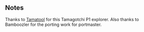 ## Notes

Thanks to [Tamatool](https://github.com/jcrona/tamatool) for this Tamagotchi P1 explorer.  Also thanks to Bamboozler for the porting work for portmaster.


